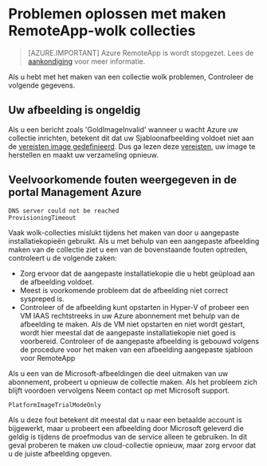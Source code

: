 
<properties
    pageTitle="Problemen oplossen met RemoteApp-wolk collecties - maken | Microsoft Azure"
    description="Informatie over hoe u problemen met RemoteApp-wolk collectie maken"
    services="remoteapp"
    documentationCenter=""
    authors="vkbucha"
    manager="mbaldwin" />

<tags
    ms.service="remoteapp"
    ms.workload="tbd"
    ms.tgt_pltfrm="na"
    ms.devlang="na"
    ms.topic="article"
    ms.date="08/15/2016"
    ms.author="elizapo" />



# <a name="troubleshoot-creating-remoteapp-cloud-collections"></a>Problemen oplossen met maken RemoteApp-wolk collecties

> [AZURE.IMPORTANT]
> Azure RemoteApp is wordt stopgezet. Lees de [aankondiging](https://go.microsoft.com/fwlink/?linkid=821148) voor meer informatie.

Als u hebt met het maken van een collectie wolk problemen, Controleer de volgende gegevens.

## <a name="your-image-is-invalid"></a>Uw afbeelding is ongeldig ##
Als u een bericht zoals 'GoldImageInvalid' wanneer u wacht Azure uw collectie inrichten, betekent dit dat uw Sjabloonafbeelding voldoet niet aan de [vereisten image gedefinieerd](remoteapp-imagereqs.md). Dus ga lezen deze [vereisten](remoteapp-imagereqs.md), uw image te herstellen en maakt uw verzameling opnieuw.

## <a name="common-errors-seen-in-the-azure-management-portal"></a>Veelvoorkomende fouten weergegeven in de portal Management Azure

    DNS server could not be reached
    ProvisioningTimeout

Vaak wolk-collecties mislukt tijdens het maken van door u aangepaste installatiekopieën gebruikt.  Als u met behulp van een aangepaste afbeelding maken van de collectie ziet u een van de bovenstaande fouten optreden, controleert u de volgende zaken:

- Zorg ervoor dat de aangepaste installatiekopie die u hebt geüpload aan de afbeelding voldoet.
- Meest is voorkomende probleem dat de afbeelding niet correct syspreped is.  
- Controleer of de afbeelding kunt opstarten in Hyper-V of probeer een VM IAAS rechtstreeks in uw Azure abonnement met behulp van de afbeelding te maken. Als de VM niet opstarten en niet wordt gestart, wordt hier meestal dat de aangepaste installatiekopie niet goed is voorbereid.  Controleer of de aangepaste afbeelding is gebouwd volgens de procedure voor het maken van een afbeelding aangepaste sjabloon voor RemoteApp

Als u een van de Microsoft-afbeeldingen die deel uitmaken van uw abonnement, probeert u opnieuw de collectie maken. Als het probleem zich blijft voordoen vervolgens Neem contact op met Microsoft support.

    PlatformImageTrialModeOnly

Als u deze fout betekent dit meestal dat u naar een betaalde account is bijgewerkt, maar u probeert een afbeelding door Microsoft geleverd die geldig is tijdens de proefmodus van de service alleen te gebruiken. In dit geval proberen te maken uw cloud-collectie opnieuw, maar zorg ervoor dat u de juiste afbeelding opgeven.
